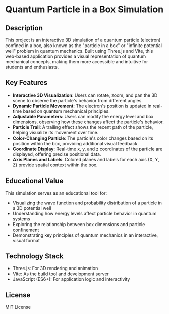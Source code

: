 # Quantum Particle in a Box Simulation

## Description

This project is an interactive 3D simulation of a quantum particle (electron) confined in a box, also known as the "particle in a box" or "infinite potential well" problem in quantum mechanics. Built using Three.js and Vite, this web-based application provides a visual representation of quantum mechanical concepts, making them more accessible and intuitive for students and enthusiasts.

## Key Features

- **Interactive 3D Visualization**: Users can rotate, zoom, and pan the 3D scene to observe the particle's behavior from different angles.
- **Dynamic Particle Movement**: The electron's position is updated in real-time based on quantum mechanical principles.
- **Adjustable Parameters**: Users can modify the energy level and box dimensions, observing how these changes affect the particle's behavior.
- **Particle Trail**: A trailing effect shows the recent path of the particle, helping visualize its movement over time.
- **Color-Changing Particle**: The particle's color changes based on its position within the box, providing additional visual feedback.
- **Coordinate Display**: Real-time x, y, and z coordinates of the particle are displayed, offering precise positional data.
- **Axis Planes and Labels**: Colored planes and labels for each axis (X, Y, Z) provide spatial context within the box.

## Educational Value

This simulation serves as an educational tool for:
- Visualizing the wave function and probability distribution of a particle in a 3D potential well
- Understanding how energy levels affect particle behavior in quantum systems
- Exploring the relationship between box dimensions and particle confinement
- Demonstrating key principles of quantum mechanics in an interactive, visual format

## Technology Stack

- Three.js: For 3D rendering and animation
- Vite: As the build tool and development server
- JavaScript (ES6+): For application logic and interactivity

## License

MIT License
